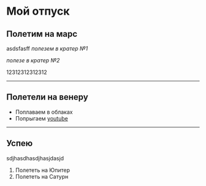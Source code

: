 # Мой отпуск

## Полетим на марс
asdsfasff
*полезем в кратер №1*

*полезе в кратер №2*


12312312312312
____

## Полетели на венеру
* Поплаваем в облаках
* Попрыгаем [youtube](https://www.youtube.com/)

____

## Успею 
sdjhasdhasdjhasjdasjd
1. Полететь на Юпитер
2. Полететь на Сатурн


